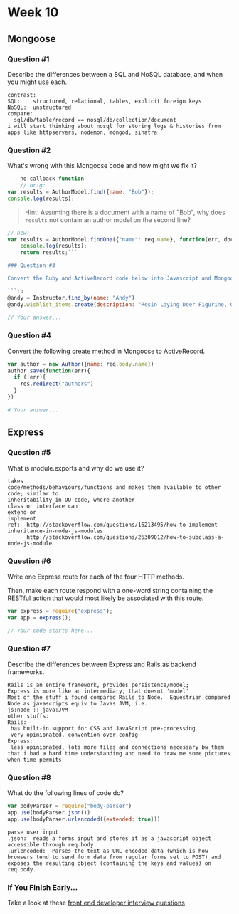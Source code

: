 # Week 10

## Mongoose

### Question #1

Describe the differences between a SQL and NoSQL database, and when you might use each.

```text
contrast:
SQL:    structured, relational, tables, explicit foreign keys
NoSQL:  unstructured
compare:
  sql/db/table/record == nosql/db/collection/document
i will start thinking about nosql for storing logs & histories from apps like httpservers, nodemon, mongod, sinatra  
```

### Question #2

What's wrong with this Mongoose code and how might we fix it?

```js
    no callback function
    // orig:
var results = AuthorModel.find({name: "Bob"});
console.log(results);
```
> Hint: Assuming there is a document with a name of "Bob", why does `results` not contain an author model on the second line?

```js
// new:
var results = AuthorModel.findOne({"name": req.name}, function(err, docs){
    console.log(results);
    return results;```

### Question #3

Convert the Ruby and ActiveRecord code below into Javascript and Mongoose code:

```rb
@andy = Instructor.find_by(name: "Andy")
@andy.wishlist_items.create(description: "Resin Laying Deer Figurine, Gold")
```

```js
// Your answer...
```

### Question #4

Convert the following create method in Mongoose to ActiveRecord.

```js
var author = new Author({name: req.body.name})
author.save(function(err){
  if (!err){
    res.redirect("authors")
  }
})
```

```rb
# Your answer...
```

## Express

### Question #5

What is module.exports and why do we use it?

```text
takes
code/methods/behaviours/functions and makes them available to other
code; similar to
inheritability in OO code, where another
class or interface can
extend or
implement
ref:  http://stackoverflow.com/questions/16213495/how-to-implement-inheritance-in-node-js-modules
      http://stackoverflow.com/questions/26309012/how-to-subclass-a-node-js-module
```

### Question #6

Write one Express route for each of the four HTTP methods.

Then, make each route respond with a one-word string containing the RESTful action that would most likely be associated with this route.

```js
var express = require("express");
var app = express();

// Your code starts here...

```

### Question #7

Describe the differences between Express and Rails as backend frameworks.

```text
Rails is an entire framework, provides persistence/model;
Express is more like an intermediary, that doesnt 'model'
Most of the stuff i found compared Rails to Node.  Equestrian compared
Node as javascripts equiv to Javas JVM, i.e.
js:node :: java:JVM
other stuffs:
Rails:
 has built-in support for CSS and JavaScript pre-processing
 very opinionated, convention over config
Express:
 less opinionated, lots more files and connections necessary bw them that i had a hard time understanding and need to draw me some pictures when time permits

```

### Question #8

What do the following lines of code do?

```js
var bodyParser = require("body-parser")
app.use(bodyParser.json())
app.use(bodyParser.urlencoded({extended: true}))
```

```text
parse user input
.json:  reads a forms input and stores it as a javascript object accessible through req.body
.urlencoded:  Parses the text as URL encoded data (which is how browsers tend to send form data from regular forms set to POST) and exposes the resulting object (containing the keys and values) on req.body.
```

### If You Finish Early...

Take a look at these [front end developer interview questions](https://github.com/h5bp/Front-end-Developer-Interview-Questions/blob/master/README.md)
